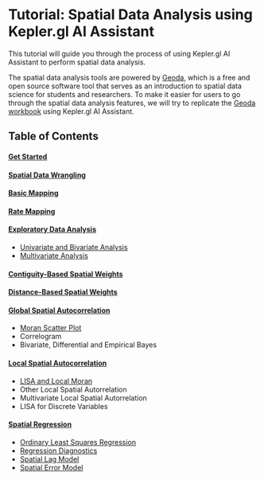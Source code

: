 # Tutorial: Spatial Data Analysis using Kepler.gl AI Assistant

This tutorial will guide you through the process of using Kepler.gl AI Assistant to perform spatial data analysis.

The spatial data analysis tools are powered by [Geoda](https://geodacenter.github.io/geoda-lib/), which is a free and open source software tool that serves as an introduction to spatial data science for students and researchers. To make it easier for users to go through the spatial data analysis features, we will try to replicate the [Geoda workbook](https://geodacenter.github.io/documentation.html) using Kepler.gl AI Assistant.

## Table of Contents

#### [Get Started](./get-started.md)

#### [Spatial Data Wrangling](./spatial-data-wragling.md)

#### [Basic Mapping](./basic-mapping.md)

#### [Rate Mapping](./rate-mapping.md)

#### [Exploratory Data Analysis](./exploratory-data-analysis.md)

- [Univariate and Bivariate Analysis](./univariate-and-bivariate-analysis.md)
- [Multivariate Analysis](./multivariate-analysis.md)

#### [Contiguity-Based Spatial Weights](./contiguity-based-spatial-weights.md)

#### [Distance-Based Spatial Weights](./distance-based-spatial-weights.md)

#### [Global Spatial Autocorrelation](./global-spatial-autocorrelation.md)

- [Moran Scatter Plot](./moran-scatter-plot.md)
- Correlogram
- Bivariate, Differential and Empirical Bayes

#### [Local Spatial Autocorrelation](./local-spatial-autocorrelation.md)

- [LISA and Local Moran](./local-moran-i.md)
- Other Local Spatial Autorrelation
- Multivariate Local Spatial Autorrelation
- LISA for Discrete Variables

#### [Spatial Regression](./spatial-regression.md)

- [Ordinary Least Squares Regression](./ordinary-least-squares-regression.md)
- [Regression Diagnostics](./regression-diagnostics.md)
- [Spatial Lag Model](./spatial-lag-model.md)
- [Spatial Error Model](./spatial-error-model.md)
